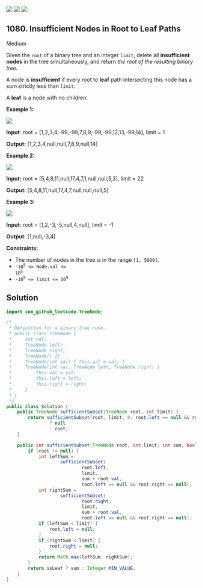 [![](https://img.shields.io/github/stars/javadev/LeetCode-in-Java?label=Stars&style=flat-square)](https://github.com/javadev/LeetCode-in-Java)
[![](https://img.shields.io/github/forks/javadev/LeetCode-in-Java?label=Fork%20me%20on%20GitHub%20&style=flat-square)](https://github.com/javadev/LeetCode-in-Java/fork)
[![](https://img.shields.io/badge/-LeetCode%20in%20Kotlin-blue?style=flat-square)](https://github.com/javadev/LeetCode-in-Kotlin)

## 1080\. Insufficient Nodes in Root to Leaf Paths

Medium

Given the `root` of a binary tree and an integer `limit`, delete all **insufficient nodes** in the tree simultaneously, and return _the root of the resulting binary tree_.

A node is **insufficient** if every root to **leaf** path intersecting this node has a sum strictly less than `limit`.

A **leaf** is a node with no children.

**Example 1:**

![](https://assets.leetcode.com/uploads/2019/06/05/insufficient-11.png)

**Input:** root = [1,2,3,4,-99,-99,7,8,9,-99,-99,12,13,-99,14], limit = 1

**Output:** [1,2,3,4,null,null,7,8,9,null,14]

**Example 2:**

![](https://assets.leetcode.com/uploads/2019/06/05/insufficient-3.png)

**Input:** root = [5,4,8,11,null,17,4,7,1,null,null,5,3], limit = 22

**Output:** [5,4,8,11,null,17,4,7,null,null,null,5]

**Example 3:**

![](https://assets.leetcode.com/uploads/2019/06/11/screen-shot-2019-06-11-at-83301-pm.png)

**Input:** root = [1,2,-3,-5,null,4,null], limit = -1

**Output:** [1,null,-3,4]

**Constraints:**

*   The number of nodes in the tree is in the range `[1, 5000]`.
*   <code>-10<sup>5</sup> <= Node.val <= 10<sup>5</sup></code>
*   <code>-10<sup>9</sup> <= limit <= 10<sup>9</sup></code>

## Solution

```java
import com_github_leetcode.TreeNode;

/*
 * Definition for a binary tree node.
 * public class TreeNode {
 *     int val;
 *     TreeNode left;
 *     TreeNode right;
 *     TreeNode() {}
 *     TreeNode(int val) { this.val = val; }
 *     TreeNode(int val, TreeNode left, TreeNode right) {
 *         this.val = val;
 *         this.left = left;
 *         this.right = right;
 *     }
 * }
 */
public class Solution {
    public TreeNode sufficientSubset(TreeNode root, int limit) {
        return sufficientSubset(root, limit, 0, root.left == null && root.right == null) < limit
                ? null
                : root;
    }

    public int sufficientSubset(TreeNode root, int limit, int sum, boolean isLeaf) {
        if (root != null) {
            int leftSum =
                    sufficientSubset(
                            root.left,
                            limit,
                            sum + root.val,
                            root.left == null && root.right == null);
            int rightSum =
                    sufficientSubset(
                            root.right,
                            limit,
                            sum + root.val,
                            root.left == null && root.right == null);
            if (leftSum < limit) {
                root.left = null;
            }
            if (rightSum < limit) {
                root.right = null;
            }
            return Math.max(leftSum, rightSum);
        }
        return isLeaf ? sum : Integer.MIN_VALUE;
    }
}
```